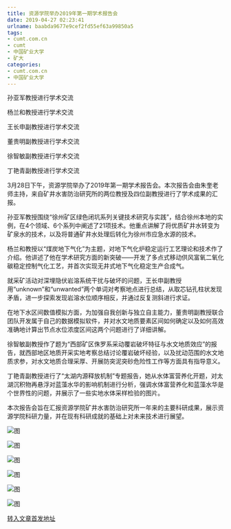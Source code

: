 ```yaml
---
title: 资源学院举办2019年第一期学术报告会
date: 2019-04-27 02:23:41
urlname: baabda9677e9cef2fd55ef63a99850a5
tags: 
- cumt.com.cn
- cumt
- 中国矿业大学
- 矿大
categories:
- cumt.com.cn
- 中国矿业大学
---
```


孙亚军教授进行学术交流

杨兰和教授进行学术交流

王长申副教授进行学术交流

董贵明副教授进行学术交流

徐智敏副教授进行学术交流

丁艳青副教授进行学术交流

3月28日下午，资源学院举办了2019年第一期学术报告会。本次报告会由朱奎老师主持，来自矿井水害防治研究所的两位教授及四位副教授进行了学术成果的汇报。

孙亚军教授围绕“徐州矿区绿色闭坑系列关键技术研究与实践”，结合徐州本地的实例，在4个领域、6个系列中阐述了21项技术。他重点讲解了将优质矿井水转变为矿泉水的技术，以及将普通矿井水处理后转化为徐州市应急水源的技术。

杨兰和教授以“煤炭地下气化”为主题，对地下气化炉稳定运行工艺理论和技术作了介绍。他讲述了他在学术研究方面的新突破——开发了多点式移动供风富氧二氧化碳稳定控制气化工艺，并首次实现无井式地下气化稳定生产合成气。

就采矿活动对深埋隐伏岩溶系统干扰与破坏的问题，王长申副教授用“unknown”和“unwanted”两个单词对考察地点进行总结，从取芯钻孔柱状发现矛盾，进一步探索发现岩溶水位顺序相反，并通过反复测斜进行求证。

在地下水区间数值模拟方面，为加强自我创新与独立自主能力，董贵明副教授联合团队开发属于自己的数据模拟软件，并对水文地质要素区间如何确定以及如何高效准确地计算出节点水位浓度区间这两个问题进行了详细讲解。

徐智敏副教授作了题为“西部矿区侏罗系采动覆岩破坏特征与水文地质效应”的报告，就西部地区地质开采实地考察总结讨论覆岩破坏经验，以及扰动范围的水文地质求参，对水文地质合理采厚、开展防突泥突砂危险性工作等方面具有指导意义。

丁艳青副教授进行了“太湖内源释放机制”专题报告，她从水体富营养化开题，对太湖沉积物再悬浮对蓝藻水华的影响机制进行分析，强调水体富营养化和蓝藻水华是个世界性的问题，并展示了一些实地水体采样检验的图片。

本次报告会旨在汇报资源学院矿井水害防治研究所一年来的主要科研成果，展示资源学院科研力量，并在现有科研成就的基础上对未来技术进行展望。

![图](http://xwzx.cumt.edu.cn/_upload/article/images/fe/e5/06a119bd4bee82cc85b5830f4983/ce3cf1d0-8c36-40d6-985b-094fce715f36.jpg)

![图](http://xwzx.cumt.edu.cn/_upload/article/images/fe/e5/06a119bd4bee82cc85b5830f4983/162d69e2-1613-4309-8169-e4d581d20a5d.png)

![图](http://xwzx.cumt.edu.cn/_upload/article/images/fe/e5/06a119bd4bee82cc85b5830f4983/83317432-6450-4172-afa0-143450a04ccb.jpg)

![图](http://xwzx.cumt.edu.cn/_upload/article/images/fe/e5/06a119bd4bee82cc85b5830f4983/ee42006a-71b9-4326-9308-bceca53eee00.jpg)

![图](http://xwzx.cumt.edu.cn/_upload/article/images/fe/e5/06a119bd4bee82cc85b5830f4983/4da95447-8b12-464b-b13b-7b172dbb6419.jpg)

![图](http://xwzx.cumt.edu.cn/_upload/article/images/fe/e5/06a119bd4bee82cc85b5830f4983/4407522f-b873-480f-8efd-fc85211b066b.jpg)

[转入文章首发地址](http://xwzx.cumt.edu.cn/e4/8e/c513a517262/page.htm)